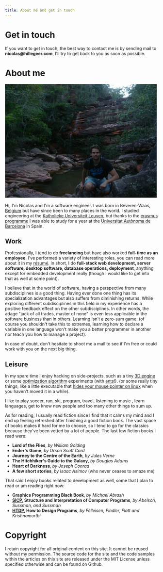 ```yaml
---
title: About me and get in touch
---
```


# Get in touch

If you want to get in touch, the best way to contact me is by sending
mail to **nicolas@<span style="display: none">HIDDEN</span>hillegeer.com**, I'll
try to get back to you as soon as possible.

# About me

![A picture of me taken in Lençóis, Bahia, Brasil](/images/bahia-lencois-small.jpg)

Hi, I'm Nicolas and I'm a software engineer. I was born in
Beveren-Waas, [Belgium](https://en.wikipedia.org/wiki/Belgium) but
have since been to many places in the world. I studied engineering at
the [Katholieke Universiteit Leuven](http://en.wikipedia.org/wiki/Katholieke_Universiteit_Leuven),
but thanks to the [erasmus programme](https://en.wikipedia.org/wiki/Erasmus_Programme) I was able
to study for a year at the [Universitat Autònoma de Barcelona](http://en.wikipedia.org/wiki/Autonomous_University_of_Barcelona)
in Spain.

## Work

Professionally, I tend to do **freelancing** but have also worked **full-time as an employee**.
I've performed a variety of interesting roles, you can read more about it in my
[résumé](/cv-alt/cv.pdf). In short, I do **full-stack web development, server software,
desktop software, database operations, deployment**, anything except for embedded
development really (though I would like to get into that as well at some point).

I believe that in the world of software, having a perspective from many
subdisciplines is a good thing. Having ever done one thing has
its specialization advantages but also suffers from diminishing returns.
While exploring different subdisciplines in this field in my experience has
a positive feedback effect on the other subdisciplines. In other
words, the adage "jack of all trades, master of none" is even less applicable
in the software business than in others. Learning isn't a zero-sum game.
(of course you shouldn't take this to extremes, learning how to declare
a variable in one language won't make you a better programmer in another nor
teach you how to manage a project).

In case of doubt, don't hesitate to shoot me a mail to see
if I'm free or could work with you on the next big thing.

## Leisure

In my spare time I enjoy hacking on side-projects, such as a tiny [3D engine](https://github.com/warfare/prototype) or
some [optimization algorithm](https://github.com/Aktau/Scalaga) experiments (with [ants](https://github.com/Aktau/Scalants)!).
(or some really tiny things, like a little executable that [hides your mouse pointer on linux](https://github.com/Aktau/hhpc) when you haven't moved it
in a while).

I like to play soccer, run, ski, program, travel, listening to music
, learn languages, get to know new people and too many
other things to sum up.

As for reading, I usually read fiction since I find that it calms my mind
and I end up feeling refreshed after finishing a good fiction book.
The vast space of books makes it hard for me to choose, so I tend to go
for the classics because they've been vetted by a lot of people.
The last few fiction books I read were:

- **Lord of the Flies**, *by William Golding*
- **Ender's Game**, *by Orson Scott Card*
- **Journey to the Centre of the Earth**, *by Jules Verne*
- **The Hitchhiker's Guide to the Galaxy**, *by Douglas Adams*
- **Heart of Darkness**, *by Joseph Conrad*
- **A few short stories**, *by Isaac Asimov* (who never ceases to amaze me)

That said I enjoy books related to development as well, some that
I plan to read or am reading right now:

- **Graphics Programming Black Book**, *by Michael Abrash*
- **[SICP](https://github.com/sarabander/sicp-pdf), Structure and Interpretation of Computer Programs**, *by Abelson, Sussman, and Sussman*
- **[HTDP](http://www.ccs.neu.edu/home/matthias/HtDP2e/), How to Design Programs**, *by Felleisen, Findler, Flatt and Krishnamurthi*

# Copyright

I retain copyright for all original content on this site. It cannot be reused without my permission. The source code for the site and the code samples within the articles on this site are released under the MIT License unless specified otherwise and can be found on Github.